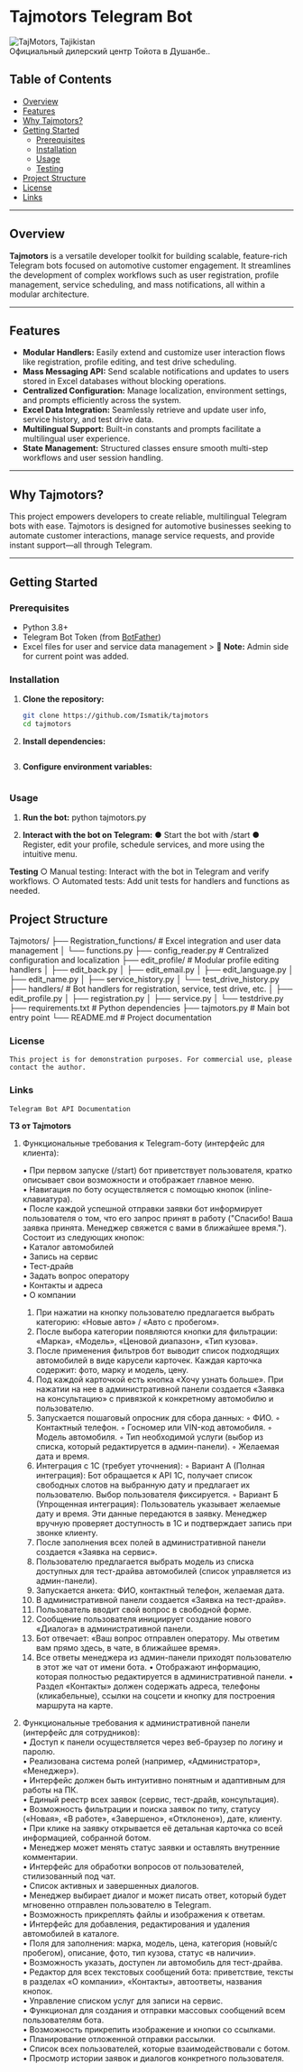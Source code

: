 # Tajmotors Telegram Bot
<figuer>
    <img src = 'https://encrypted-tbn0.gstatic.com/images?q=tbn:ANd9GcTYTBTg29dYfcyPKgQkJHW0ay87RRgs_fCUag&s' alt = 'TajMotors, Tajikistan'>
    <figcaption>Официальный дилерский центр Тойота в Душанбе..</figcaption>
</figure>

## Table of Contents
- [Overview](#overview)
- [Features](#features)
- [Why Tajmotors?](#why-tajmotors)
- [Getting Started](#getting-started)
  - [Prerequisites](#prerequisites)
  - [Installation](#installation)
  - [Usage](#usage)
  - [Testing](#testing)
- [Project Structure](#project-structure)
- [License](#license)
- [Links](#links)

---

## Overview

**Tajmotors** is a versatile developer toolkit for building scalable, feature-rich Telegram bots focused on automotive customer engagement. It streamlines the development of complex workflows such as user registration, profile management, service scheduling, and mass notifications, all within a modular architecture.

---

## Features

- **Modular Handlers:** Easily extend and customize user interaction flows like registration, profile editing, and test drive scheduling.
- **Mass Messaging API:** Send scalable notifications and updates to users stored in Excel databases without blocking operations.
- **Centralized Configuration:** Manage localization, environment settings, and prompts efficiently across the system.
- **Excel Data Integration:** Seamlessly retrieve and update user info, service history, and test drive data.
- **Multilingual Support:** Built-in constants and prompts facilitate a multilingual user experience.
- **State Management:** Structured classes ensure smooth multi-step workflows and user session handling.

---

## Why Tajmotors?

This project empowers developers to create reliable, multilingual Telegram bots with ease. Tajmotors is designed for automotive businesses seeking to automate customer interactions, manage service requests, and provide instant support—all through Telegram.

---

## Getting Started

### Prerequisites

- Python 3.8+
- Telegram Bot Token (from [BotFather](https://core.telegram.org/bots#botfather))
- Excel files for user and service data management > :memo: **Note:** Admin side for current point was added.

### Installation

1. **Clone the repository:**
   ```bash
   git clone https://github.com/Ismatik/tajmotors
   cd tajmotors

2. **Install dependencies:**
    ```pip install -r requirements.txt

3. **Configure environment variables:**
    ```Create a .env file and add your bot token and other settings as needed.

### Usage

1. **Run the bot:**
   python tajmotors.py

2. **Interact with the bot on Telegram:**
    ● Start the bot with /start
    ● Register, edit your profile, schedule services, and more using the intuitive menu.

**Testing**
○ Manual testing: Interact with the bot in Telegram and verify workflows.
○ Automated tests: Add unit tests for handlers and functions as needed.

## Project Structure
Tajmotors/
├── Registration_functions/  # Excel integration and user data management
│   └── functions.py
├── config_reader.py   # Centralized configuration and localization
├── edit_profile/  # Modular profile editing handlers
│   ├── edit_back.py
│   ├── edit_email.py
│   ├── edit_language.py
│   ├── edit_name.py
│   ├── service_history.py
│   └── test_drive_history.py
├── handlers/  # Bot handlers for registration, service, test drive, etc.
│   ├── edit_profile.py
│   ├── registration.py
│   ├── service.py
│   └── testdrive.py
├── requirements.txt   # Python dependencies
├── tajmotors.py   # Main bot entry point
└── README.md   # Project documentation

### License
    This project is for demonstration purposes. For commercial use, please contact the author.

### Links
    Telegram Bot API Documentation

    
**ТЗ от Tajmotors**


1. Функциональные требования к Telegram-боту (интерфейс для клиента):

    • При первом запуске (/start) бот приветствует пользователя, кратко описывает свои возможности и отображает главное меню.
    <br>
    • Навигация по боту осуществляется с помощью кнопок (inline-клавиатура).<br> 
    • После каждой успешной отправки заявки бот информирует пользователя о том, что его запрос принят в работу ("Спасибо! Ваша заявка принята. Менеджер свяжется с вами в ближайшее время.").
    Состоит из следующих кнопок:
    <br>
    • Каталог автомобилей
    <br>
    • Запись на сервис
    <br>
    • Тест-драйв
    <br>
    • Задать вопрос оператору
    <br>
    • Контакты и адреса
    <br>
    • О компании

    1. При нажатии на кнопку пользователю предлагается выбрать категорию: «Новые авто» / «Авто с пробегом».
    2. После выбора категории появляются кнопки для фильтрации: «Марка», «Модель», «Ценовой диапазон», «Тип кузова».
    3. После применения фильтров бот выводит список подходящих автомобилей в виде карусели карточек. Каждая карточка содержит: фото, марку и модель, цену.
    4. Под каждой карточкой есть кнопка «Хочу узнать больше». При нажатии на нее в административной панели создается «Заявка на консультацию» с привязкой к конкретному автомобилю и пользователю.
    1. Запускается пошаговый опросник для сбора данных:
        ◦ ФИО.
        ◦ Контактный телефон.
        ◦ Госномер или VIN-код автомобиля.
        ◦ Модель автомобиля.
        ◦ Тип необходимой услуги (выбор из списка, который редактируется в админ-панели).
        ◦ Желаемая дата и время.
    2. Интеграция с 1С (требует уточнения):
        ◦ Вариант А (Полная интеграция): Бот обращается к API 1С, получает список свободных слотов на выбранную дату и предлагает их пользователю. Выбор пользователя фиксируется.
        ◦ Вариант Б (Упрощенная интеграция): Пользователь указывает желаемые дату и время. Эти данные передаются в заявку. Менеджер вручную проверяет доступность в 1С и подтверждает запись при звонке клиенту.
    3. После заполнения всех полей в административной панели создается «Заявка на сервис».
    1. Пользователю предлагается выбрать модель из списка доступных для тест-драйва автомобилей (список управляется из админ-панели).
    2. Запускается анкета: ФИО, контактный телефон, желаемая дата.
    3. В административной панели создается «Заявка на тест-драйв».
    1. Пользователь вводит свой вопрос в свободной форме.
    2. Сообщение пользователя инициирует создание нового «Диалога» в административной панели.
    3. Бот отвечает: «Ваш вопрос отправлен оператору. Мы ответим вам прямо здесь, в чате, в ближайшее время».
    4. Все ответы менеджера из админ-панели приходят пользователю в этот же чат от имени бота.
    • Отображают информацию, которая полностью редактируется в административной панели.
    • Раздел «Контакты» должен содержать адреса, телефоны (кликабельные), ссылки на соцсети и кнопку для построения маршрута на карте.

2. Функциональные требования к административной панели (интерфейс для сотрудников):
    <br>
    • Доступ к панели осуществляется через веб-браузер по логину и паролю.
    <br>
    • Реализована система ролей (например, «Администратор», «Менеджер»).
    <br>
    • Интерфейс должен быть интуитивно понятным и адаптивным для работы на ПК.
    <br>
    • Единый реестр всех заявок (сервис, тест-драйв, консультация).
    <br>
    • Возможность фильтрации и поиска заявок по типу, статусу («Новая», «В работе», «Завершено», «Отклонено»), дате, клиенту.
    <br>
    • При клике на заявку открывается её детальная карточка со всей информацией, собранной ботом.
    <br>
    • Менеджер может менять статус заявки и оставлять внутренние комментарии.
    <br>
    • Интерфейс для обработки вопросов от пользователей, стилизованный под чат.
    <br>
    • Список активных и завершенных диалогов.
    <br>
    • Менеджер выбирает диалог и может писать ответ, который будет мгновенно отправлен пользователю в Telegram.
    <br>
    • Возможность прикреплять файлы и изображения к ответам.
    <br>
    • Интерфейс для добавления, редактирования и удаления автомобилей в каталоге.
    <br>
    • Поля для заполнения: марка, модель, цена, категория (новый/с пробегом), описание, фото, тип кузова, статус «в наличии».
    <br>
    • Возможность указать, доступен ли автомобиль для тест-драйва.
    <br>
    • Редактор для всех текстовых сообщений бота: приветствие, тексты в разделах «О компании», «Контакты», автоответы, названия кнопок.
    <br>
    • Управление списком услуг для записи на сервис.
    <br>
    • Функционал для создания и отправки массовых сообщений всем пользователям бота.
    <br>
    • Возможность прикрепить изображение и кнопки со ссылками.
    <br>
    • Планирование отложенной отправки рассылки.
    <br>
    • Список всех пользователей, которые взаимодействовали с ботом.
    <br>
    • Просмотр истории заявок и диалогов конкретного пользователя.


